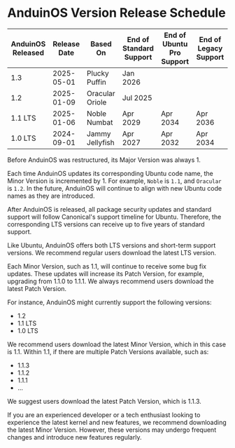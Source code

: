 # AnduinOS Version Release Schedule

AnduinOS Released | Release Date | Based On | End of Standard Support | End of Ubuntu Pro Support | End of Legacy Support
-- | -- | -- | -- | -- | --
1.3 | 2025-05-01 | Plucky Puffin | Jan 2026 |   |  
1.2 | 2025-01-09 | Oracular Oriole | Jul 2025 |   |  
1.1 LTS | 2025-01-06 | Noble Numbat | Apr 2029 | Apr 2034 | Apr 2036
1.0 LTS | 2024-09-01 | Jammy Jellyfish | Apr 2027 | Apr 2032 | Apr 2034

Before AnduinOS was restructured, its Major Version was always 1.

Each time AnduinOS updates its corresponding Ubuntu code name, the Minor Version is incremented by 1. For example, `Noble` is `1.1`, and `Oracular` is `1.2`. In the future, AnduinOS will continue to align with new Ubuntu code names as they are introduced.

After AnduinOS is released, all package security updates and standard support will follow Canonical's support timeline for Ubuntu. Therefore, the corresponding LTS versions can receive up to five years of standard support.

Like Ubuntu, AnduinOS offers both LTS versions and short-term support versions. We recommend regular users download the latest LTS version.

Each Minor Version, such as 1.1, will continue to receive some bug fix updates. These updates will increase its Patch Version, for example, upgrading from 1.1.0 to 1.1.1. We always recommend users download the latest Patch Version.

For instance, AnduinOS might currently support the following versions:

- 1.2  
- 1.1 LTS  
- 1.0 LTS  

We recommend users download the latest Minor Version, which in this case is 1.1. Within 1.1, if there are multiple Patch Versions available, such as:

- 1.1.3  
- 1.1.2  
- 1.1.1  
- ...

We suggest users download the latest Patch Version, which is 1.1.3.

If you are an experienced developer or a tech enthusiast looking to experience the latest kernel and new features, we recommend downloading the latest Minor Version. However, these versions may undergo frequent changes and introduce new features regularly.
